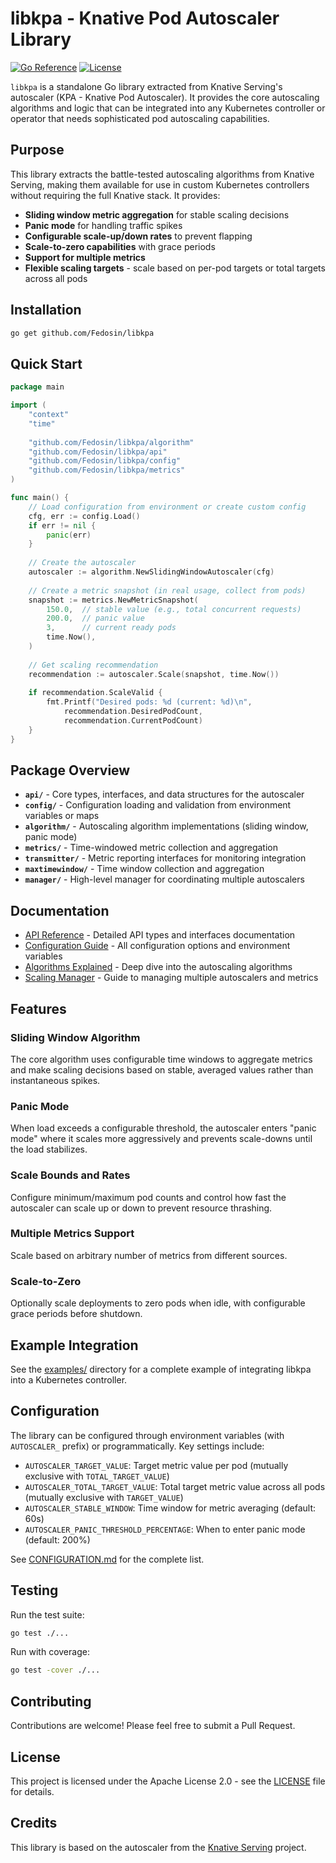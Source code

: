 # libkpa - Knative Pod Autoscaler Library

[![Go Reference](https://pkg.go.dev/badge/github.com/Fedosin/libkpa.svg)](https://pkg.go.dev/github.com/Fedosin/libkpa)
[![License](https://img.shields.io/badge/License-Apache%202.0-blue.svg)](https://opensource.org/licenses/Apache-2.0)

`libkpa` is a standalone Go library extracted from Knative Serving's autoscaler (KPA - Knative Pod Autoscaler). It provides the core autoscaling algorithms and logic that can be integrated into any Kubernetes controller or operator that needs sophisticated pod autoscaling capabilities.

## Purpose

This library extracts the battle-tested autoscaling algorithms from Knative Serving, making them available for use in custom Kubernetes controllers without requiring the full Knative stack. It provides:

- **Sliding window metric aggregation** for stable scaling decisions
- **Panic mode** for handling traffic spikes
- **Configurable scale-up/down rates** to prevent flapping
- **Scale-to-zero capabilities** with grace periods
- **Support for multiple metrics**
- **Flexible scaling targets** - scale based on per-pod targets or total targets across all pods

## Installation

```bash
go get github.com/Fedosin/libkpa
```

## Quick Start

```go
package main

import (
    "context"
    "time"
    
    "github.com/Fedosin/libkpa/algorithm"
    "github.com/Fedosin/libkpa/api"
    "github.com/Fedosin/libkpa/config"
    "github.com/Fedosin/libkpa/metrics"
)

func main() {
    // Load configuration from environment or create custom config
    cfg, err := config.Load()
    if err != nil {
        panic(err)
    }
    
    // Create the autoscaler
    autoscaler := algorithm.NewSlidingWindowAutoscaler(cfg)
    
    // Create a metric snapshot (in real usage, collect from pods)
    snapshot := metrics.NewMetricSnapshot(
        150.0,  // stable value (e.g., total concurrent requests)
        200.0,  // panic value
        3,      // current ready pods
        time.Now(),
    )
    
    // Get scaling recommendation
    recommendation := autoscaler.Scale(snapshot, time.Now())
    
    if recommendation.ScaleValid {
        fmt.Printf("Desired pods: %d (current: %d)\n", 
            recommendation.DesiredPodCount, 
            recommendation.CurrentPodCount)
    }
}
```

## Package Overview

- **`api/`** - Core types, interfaces, and data structures for the autoscaler
- **`config/`** - Configuration loading and validation from environment variables or maps
- **`algorithm/`** - Autoscaling algorithm implementations (sliding window, panic mode)
- **`metrics/`** - Time-windowed metric collection and aggregation
- **`transmitter/`** - Metric reporting interfaces for monitoring integration
- **`maxtimewindow/`** - Time window collection and aggregation
- **`manager/`** - High-level manager for coordinating multiple autoscalers

## Documentation

- [API Reference](docs/API.md) - Detailed API types and interfaces documentation
- [Configuration Guide](docs/CONFIGURATION.md) - All configuration options and environment variables
- [Algorithms Explained](docs/ALGORITHMS.md) - Deep dive into the autoscaling algorithms
- [Scaling Manager](docs/MANAGER.md) - Guide to managing multiple autoscalers and metrics

## Features

### Sliding Window Algorithm
The core algorithm uses configurable time windows to aggregate metrics and make scaling decisions based on stable, averaged values rather than instantaneous spikes.

### Panic Mode
When load exceeds a configurable threshold, the autoscaler enters "panic mode" where it scales more aggressively and prevents scale-downs until the load stabilizes.

### Scale Bounds and Rates
Configure minimum/maximum pod counts and control how fast the autoscaler can scale up or down to prevent resource thrashing.

### Multiple Metrics Support
Scale based on arbitrary number of metrics from different sources.

### Scale-to-Zero
Optionally scale deployments to zero pods when idle, with configurable grace periods before shutdown.

## Example Integration

See the [examples/](examples/) directory for a complete example of integrating libkpa into a Kubernetes controller.

## Configuration

The library can be configured through environment variables (with `AUTOSCALER_` prefix) or programmatically. Key settings include:

- `AUTOSCALER_TARGET_VALUE`: Target metric value per pod (mutually exclusive with `TOTAL_TARGET_VALUE`)
- `AUTOSCALER_TOTAL_TARGET_VALUE`: Total target metric value across all pods (mutually exclusive with `TARGET_VALUE`)
- `AUTOSCALER_STABLE_WINDOW`: Time window for metric averaging (default: 60s)
- `AUTOSCALER_PANIC_THRESHOLD_PERCENTAGE`: When to enter panic mode (default: 200%)

See [CONFIGURATION.md](docs/CONFIGURATION.md) for the complete list.

## Testing

Run the test suite:

```bash
go test ./...
```

Run with coverage:

```bash
go test -cover ./...
```

## Contributing

Contributions are welcome! Please feel free to submit a Pull Request.

## License

This project is licensed under the Apache License 2.0 - see the [LICENSE](LICENSE) file for details.

## Credits

This library is based on the autoscaler from the [Knative Serving](https://github.com/knative/serving) project. 